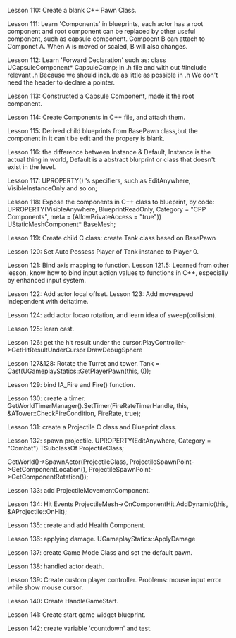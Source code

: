 Lesson 110: Create a blank C++ Pawn Class.

Lesson 111: Learn 'Components' in blueprints, each actor has a root component and root component can be replaced by other useful component, such as capsule component.
Compoent B can attach to Componet A. When A is moved or scaled, B will also changes.

Lesson 112: Learn 'Forward Declaration' such as: 
class UCapsuleComponent* CapsuleComp;
in .h file and with out #include relevant .h
Because we should include as little as possible in .h
We don't need the header to declare a pointer. 

Lesson 113: Constructed a Capsule Component, made it the root component.

Lesson 114: Create Components in C++ file, and attach them.

Lesson 115: Derived child blueprints from BasePawn class,but the component in it can't be edit and the propery is blank.

Lesson 116: the difference between Instance & Default, Instance is the actual thing in world, Default is a abstract blurprint or class that doesn't exist in the level.

Lesson 117: UPROPERTY() 's specifiers, such as EditAnywhere, VisibleInstanceOnly and so on;

Lesson 118: Expose the components in C++ class to blueprint, by code: 
	UPROPERTY(VisibleAnywhere, BlueprintReadOnly, Category = "CPP Components", meta = (AllowPrivateAccess = "true"))
	UStaticMeshComponent* BaseMesh;

Lesson 119: Create child C class: create Tank class based on BasePawn

Lesson 120: Set Auto Possess Player of Tank instance to Player 0.

Lesson 121: Bind axis mapping to function.
Lesson 121.5: Learned from other lesson, know how to bind input action values to functions in C++, especially by enhanced input system.

Lesson 122: Add actor local offset.
Lesson 123: Add movespeed independent with deltatime. 

Lesson 124: add actor locao rotation, and learn idea of sweep(collision).

Lesson 125: learn cast.

Lesson 126: get the hit result under the cursor.PlayController->GetHitResultUnderCursor
DrawDebugSphere

Lesson 127&128: Rotate the Turret and tower.
Tank = Cast<ATank>(UGameplayStatics::GetPlayerPawn(this, 0));

Lesson 129: bind IA_Fire and Fire() function.

Lesson 130: create a timer.
GetWorldTimerManager().SetTimer(FireRateTimerHandle, this, &ATower::CheckFireCondition, FireRate, true);

Lesson 131: create a Projectile C class and Blueprint class.

Lesson 132: spawn projectile. 
UPROPERTY(EditAnywhere, Category = "Combat")
TSubclassOf<class AProjectile> ProjectileClass;

GetWorld()->SpawnActor<AProjectile>(ProjectileClass,
	ProjectileSpawnPoint->GetComponentLocation(),
	ProjectileSpawnPoint->GetComponentRotation());

Lesson 133: add ProjectileMovementComponent.

Lesson 134: Hit Events
ProjectileMesh->OnComponentHit.AddDynamic(this, &AProjectile::OnHit);

Lesson 135: create and add Health Component.

Lesson 136: applying damage.
UGameplayStatics::ApplyDamage

Lesson 137: create Game Mode Class and set the default pawn.

Lesson 138: handled actor death.

Lesson 139: Create custom player controller.
Problems: mouse input error while show mouse cursor.

Lesson 140: Create HandleGameStart.

Lesson 141: Create start game widget blueprint.

Lesson 142: create variable 'countdown' and test.